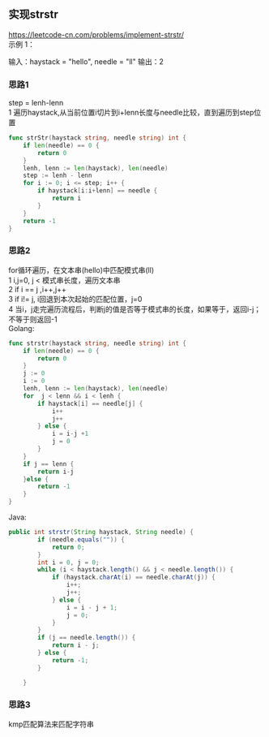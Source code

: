 ## 实现strstr
https://leetcode-cn.com/problems/implement-strstr/   
示例 1：

输入：haystack = "hello", needle = "ll"
输出：2

### 思路1 
step = lenh-lenn    
1 遍历haystack,从当前位置i切片到i+lenn长度与needle比较，直到遍历到step位置   
```go
func strStr(haystack string, needle string) int {
	if len(needle) == 0 {
		return 0
	}
	lenh, lenn := len(haystack), len(needle)
	step := lenh - lenn
	for i := 0; i <= step; i++ {
		if haystack[i:i+lenn] == needle {
			return i
		}
	}
	return -1
}
```
### 思路2
for循环遍历，在文本串(hello)中匹配模式串(ll)   
1 i,j=0, j < 模式串长度，遍历文本串   
2 if i == j ,i++,j++   
3 if i!= j, i回退到本次起始的匹配位置，j=0   
4 当i，j走完遍历流程后，判断j的值是否等于模式串的长度，如果等于，返回i-j；不等于则返回-1   
Golang:   
```go
func strstr(haystack string, needle string) int {
	if len(needle) == 0 {
		return 0
	}
	j := 0
	i := 0
	lenh, lenn := len(haystack), len(needle)
	for  j < lenn && i < lenh {
		if haystack[i] == needle[j] {
			i++
			j++
		} else {
			i = i-j +1
			j = 0
		}
	}
	if j == lenn {
		return i-j
	}else {
		return -1
	}
}
```
Java:   
```java
public int strstr(String haystack, String needle) {
        if (needle.equals("")) {
            return 0;
        }
        int i = 0, j = 0;
        while (i < haystack.length() && j < needle.length()) {
            if (haystack.charAt(i) == needle.charAt(j)) {
                i++;
                j++;
            } else {
                i = i - j + 1;
                j = 0;
            }
        }
        if (j == needle.length()) {
            return i - j;
        } else {
            return -1;
        }

    }
```
### 思路3
kmp匹配算法来匹配字符串
